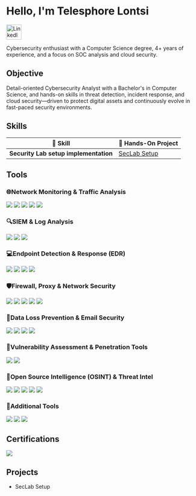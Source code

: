 # Hello, I'm Telesphore Lontsi

<a href="https://www.linkedin.com/in/telesphore-lontsi-976793139" target="_blank">
  <img src="https://cdn.jsdelivr.net/gh/devicons/devicon/icons/linkedin/linkedin-original.svg" alt="LinkedIn" width="40" height="40"/>
</a>



Cybersecurity enthusiast with a Computer Science degree, 4+ years of experience, and a focus on SOC analysis and cloud security.

## Objective

Detail-oriented Cybersecurity Analyst with a Bachelor's in Computer Science, and hands-on skills in threat detection, incident response, and cloud security—driven to protect digital assets and continuously evolve in fast-paced security environments.

## Skills

<table>
  <thead>
    <tr>
      <th>🔧 Skill</th>
      <th>🧪 Hands-On Project</th>
    </tr>
  </thead>
  <tbody>
    <tr>
      <td><strong>Security Lab setup implementation</strong></td>
      <td><a href="https://google.com" target="_blank">SecLab Setup</a></td>
    </tr>
  </tbody>
</table>

## Tools


### 🌐Network Monitoring & Traffic Analysis
<div> <img src="https://img.shields.io/badge/-Wireshark-1679A7?&style=for-the-badge&logo=Wireshark&logoColor=white" /> <img src="https://img.shields.io/badge/-FireEye_NX-EF3B2D?&style=for-the-badge&logo=FireEye&logoColor=white" /> <img src="https://img.shields.io/badge/-Snort-FF3366?&style=for-the-badge&logo=Snort&logoColor=white" /> <img src="https://img.shields.io/badge/-Bro_Zeek-6C3483?&style=for-the-badge&logo=Zeek&logoColor=white" /> <img src="https://img.shields.io/badge/-Tcpdump-005571?&style=for-the-badge&logo=Cisco&logoColor=white" /> </div>

### 🔍SIEM & Log Analysis
<div> <img src="https://img.shields.io/badge/-Splunk_ES-000000?&style=for-the-badge&logo=Splunk&logoColor=white" /> <img src="https://img.shields.io/badge/-IBM_QRadar-1A2E3B?&style=for-the-badge&logo=IBM&logoColor=white" /> <img src="https://img.shields.io/badge/-Elastic_Search-005571?&style=for-the-badge&logo=Elastic&logoColor=white" /> </div>

### 💻Endpoint Detection & Response (EDR)
<div> <img src="https://img.shields.io/badge/-CrowdStrike-E31221?&style=for-the-badge&logo=CrowdStrike&logoColor=white" /> <img src="https://img.shields.io/badge/-Carbon_Black-222222?&style=for-the-badge&logo=CarbonBlack&logoColor=white" /> <img src="https://img.shields.io/badge/-Microsoft_Defender-0078D4?&style=for-the-badge&logo=Microsoft&logoColor=white" /> <img src="https://img.shields.io/badge/-Trend_Micro-D71920?&style=for-the-badge&logo=TrendMicro&logoColor=white" /> </div>

### 🛡️Firewall, Proxy & Network Security
<div> <img src="https://img.shields.io/badge/-Palo_Alto-ED1C24?&style=for-the-badge&logo=PaloAltoNetworks&logoColor=white" /> <img src="https://img.shields.io/badge/-Cisco_Firepower-006BB6?&style=for-the-badge&logo=Cisco&logoColor=white" /> <img src="https://img.shields.io/badge/-Imperva-0078D7?&style=for-the-badge&logo=Imperva&logoColor=white" /> <img src="https://img.shields.io/badge/-Bluecoat_Proxy-0E1E40?&style=for-the-badge&logo=Symantec&logoColor=white" /> <img src="https://img.shields.io/badge/-McAfee_Web_Gateway-E62C2E?&style=for-the-badge&logo=McAfee&logoColor=white" /> </div>

### 🔐Data Loss Prevention & Email Security
<div> <img src="https://img.shields.io/badge/-McAfee_DLP-E62C2E?&style=for-the-badge&logo=McAfee&logoColor=white" /> <img src="https://img.shields.io/badge/-IronPort-005073?&style=for-the-badge&logo=Cisco&logoColor=white" /> <img src="https://img.shields.io/badge/-FireEye_EX-EF3B2D?&style=for-the-badge&logo=FireEye&logoColor=white" /> <img src="https://img.shields.io/badge/-Microsoft_O365-0078D4?&style=for-the-badge&logo=Microsoft&logoColor=white" /> </div>

### 🧪Vulnerability Assessment & Penetration Tools
<div> <img src="https://img.shields.io/badge/-Nessus-3776AB?&style=for-the-badge&logo=Tenable&logoColor=white" /> <img src="https://img.shields.io/badge/-Nmap-008080?&style=for-the-badge&logo=Nmap&logoColor=white" /> </div>

### 📡Open Source Intelligence (OSINT) & Threat Intel
<div> <img src="https://img.shields.io/badge/-MXToolbox-FFA500?&style=for-the-badge&logo=MXToolbox&logoColor=white" /> <img src="https://img.shields.io/badge/-VirusTotal-0078D7?&style=for-the-badge&logo=VirusTotal&logoColor=white" /> <img src="https://img.shields.io/badge/-URLVoid-0066CC?&style=for-the-badge&logo=Chrome&logoColor=white" /> <img src="https://img.shields.io/badge/-IPVoid-1A1A1A?&style=for-the-badge&logo=IPFS&logoColor=white" /> <img src="https://img.shields.io/badge/-Threat_Crowd-003B71?&style=for-the-badge&logo=ThreatCrowd&logoColor=white" /> </div>

### 🧰Additional Tools
<div> <img src="https://img.shields.io/badge/-Demisto_(Cortex_XSOAR)-005571?&style=for-the-badge&logo=PaloAltoNetworks&logoColor=white" /> <img src="https://img.shields.io/badge/-ServiceNow-00A4EF?&style=for-the-badge&logo=ServiceNow&logoColor=white" /> <img src="https://img.shields.io/badge/-Microsoft_Office-D83B01?&style=for-the-badge&logo=Microsoft&logoColor=white" /> </div>

## Certifications
<div>
<img src="https://img.shields.io/badge/-Security%2B-FF0000?&style=for-the-badge&logo=CompTIA&logoColor=white" />
</div>

## Projects
- SecLab Setup
